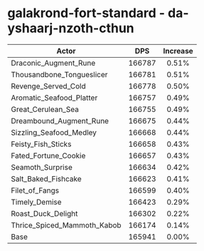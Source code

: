 # galakrond-fort-standard - da-yshaarj-nzoth-cthun
| Actor | DPS | Increase |
|---|:---:|:---:|
|Draconic_Augment_Rune|166787|0.51%|
|Thousandbone_Tongueslicer|166781|0.51%|
|Revenge_Served_Cold|166778|0.50%|
|Aromatic_Seafood_Platter|166757|0.49%|
|Great_Cerulean_Sea|166755|0.49%|
|Dreambound_Augment_Rune|166675|0.44%|
|Sizzling_Seafood_Medley|166668|0.44%|
|Feisty_Fish_Sticks|166658|0.43%|
|Fated_Fortune_Cookie|166657|0.43%|
|Seamoth_Surprise|166634|0.42%|
|Salt_Baked_Fishcake|166623|0.41%|
|Filet_of_Fangs|166599|0.40%|
|Timely_Demise|166423|0.29%|
|Roast_Duck_Delight|166302|0.22%|
|Thrice_Spiced_Mammoth_Kabob|166174|0.14%|
|Base|165941|0.00%|
